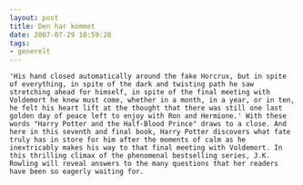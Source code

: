 ```yaml
---
layout: post
title: Den har kommet
date: 2007-07-29 10:59:28
tags: 
- generelt
---
```

	'His hand closed automatically around the fake Horcrux, but in spite of everything, in spite of the dark and twisting path he saw stretching ahead for himself, in spite of the final meeting with Voldemort he knew must come, whether in a month, in a year, or in ten, he felt his heart lift at the thought that there was still one last golden day of peace left to enjoy with Ron and Hermione.' With these words "Harry Potter and the Half-Blood Prince" draws to a close. And here in this seventh and final book, Harry Potter discovers what fate truly has in store for him after the moments of calm as he inextricably makes his way to that final meeting with Voldemort. In this thrilling climax of the phenomenal bestselling series, J.K. Rowling will reveal answers to the many questions that her readers have been so eagerly waiting for.
